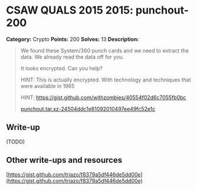 # CSAW QUALS 2015 2015: punchout-200

**Category:** Crypto
**Points:** 200
**Solves:** 13
**Description:**

> We found these System/360 punch cards and we need to extract the data. We already read the data off for you.
>
> It looks encrypted. Can you help?
>
> HINT: This is actually encrypted. With technology and techniques that were available in 1965
>
> HINT: https://gist.github.com/withzombies/40554f02d6c7055fb0bc
>
> [punchout.tar.xz-24504ddc1e81092010497ee49fc52e1c](punchout.tar.xz-24504ddc1e81092010497ee49fc52e1c)


## Write-up

(TODO)

## Other write-ups and resources

[https://gist.github.com/triazo/f8379a5df446de5dd00e](https://gist.github.com/triazo/f8379a5df446de5dd00e)

